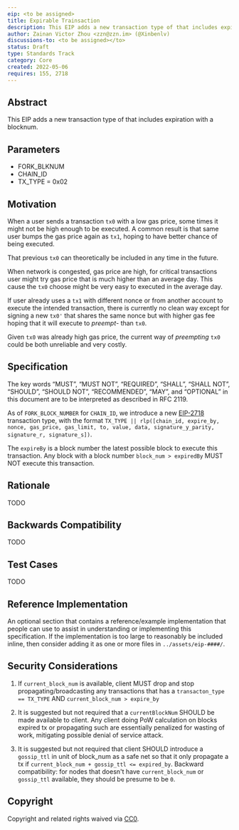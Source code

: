 ```yaml
---
eip: <to be assigned>
title: Expirable Trainsaction 
description: This EIP adds a new transaction type of that includes expiration with a blocknum 
author: Zainan Victor Zhou <zzn@zzn.im> (@Xinbenlv)
discussions-to: <to be assigned></to>
status: Draft
type: Standards Track
category: Core
created: 2022-05-06
requires: 155, 2718
---
```


## Abstract
This EIP adds a new transaction type of that includes expiration with a blocknum.

## Parameters
- FORK_BLKNUM
- CHAIN_ID
- TX_TYPE = 0x02

## Motivation

When a user sends a transaction `tx0` with a low gas price, some times
it might not be high enough to be executed. A common result is that
same user bumps the gas price
again as `tx1`, hoping to have better chance of being executed.

That previous `tx0` can theoretically be included in any time in the future.

When network is congested, gas price are high, for critical
transactions user might try gas price that is much higher than
an average day. This cause the `tx0` choose might be very easy
to executed in the average day.

If user already uses a `tx1` with different nonce or from another
account to execute the intended transaction, there is currently no
clean way except for signing a new `tx0'` that shares the same nonce
but with higher gas fee hoping that it will execute to *preempt*- than `tx0`.

Given `tx0` was already high gas price, the current way of *preempting* `tx0`
could be both unreliable and very costly.


## Specification
The key words “MUST”, “MUST NOT”, “REQUIRED”, “SHALL”, “SHALL NOT”, “SHOULD”, “SHOULD NOT”, “RECOMMENDED”, “MAY”, and “OPTIONAL” in this document are to be interpreted as described in RFC 2119.

As of `FORK_BLOCK_NUMBER` for `CHAIN_ID`, we introduce a new [EIP-2718](./eip-2718.md) transaction type, with the format `TX_TYPE || rlp([chain_id, expire_by, nonce, gas_price, gas_limit, to, value, data, signature_y_parity, signature_r, signature_s])`.

The `expireBy` is a block number the latest possible block to
execute this transaction. Any block with a block number `block_num > expiredBy` MUST NOT execute this transaction.

## Rationale
TODO

## Backwards Compatibility
TODO

## Test Cases
TODO

## Reference Implementation
An optional section that contains a reference/example implementation that people can use to assist in understanding or implementing this specification.  If the implementation is too large to reasonably be included inline, then consider adding it as one or more files in `../assets/eip-####/`.

## Security Considerations

1. If `current_block_num` is available, client MUST drop and stop propagating/broadcasting any transactions that has a
`transacton_type == TX_TYPE` AND `current_block_num > expire_by`

2. It is suggested but not required that a `currentBlockNum` SHOULD be made available to client. Any client doing PoW calculation on blocks expired tx or propagating such are essentially penalized for wasting of work, mitigating possible denial of service attack.

3. It is suggested but not required that client SHOULD introduce a 
`gossip_ttl` in unit of block_num as a safe net so that it only propagate
a tx if `current_block_num + gossip_ttl <= expired_by`. Backward compatibility:
for nodes that doesn't have `current_block_num` or `gossip_ttl` available,
they should be presume to be `0`.

## Copyright
Copyright and related rights waived via [CC0](../LICENSE.md).
